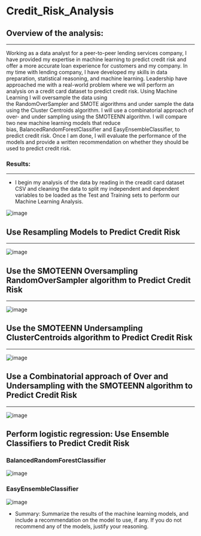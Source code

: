 # Credit_Risk_Analysis

## Overview of the analysis: 
_________________________________________________________________________
 
Working as a data analyst for a peer-to-peer lending services company, I have provided my expertise in machine learning to predict credit risk and offer a more accurate loan experience for customers and my company. In my time with lending company, I have developed my skills in data preparation, statistical reasoning, and machine learning. Leadership have approached me with a real-world problem where we will perform an analysis on a credit card dataset to predict credit risk. Using Machine Learning I will oversample the data using the RandomOverSampler and SMOTE algorithms and under sample the data using the Cluster Centroids algorithm. I will use a combinatorial approach of over- and under sampling using the SMOTEENN algorithm. I will compare two new machine learning models that reduce bias, BalancedRandomForestClassifier and EasyEnsembleClassifier, to predict credit risk. Once I am done, I will evaluate the performance of the models and provide a written recommendation on whether they should be used to predict credit risk.

### Results:
_____________________________________________________________________

* I begin my analysis of the data by reading in the creadit card dataset CSV and cleaning the data to split my independent and dependent variables to be loaded as the Test and Training sets to perform our Machine Learning Analysis. 

![image](https://user-images.githubusercontent.com/88467263/147421160-2d9c8d1a-d8d8-4991-8da7-a677ad2a76f7.png)


## Use Resampling Models to Predict Credit Risk
________________________________________________________________

![image](https://user-images.githubusercontent.com/88467263/147421270-3e29dbb3-abec-4862-a24e-1710231f6747.png)



## Use the SMOTEENN Oversampling RandomOverSampler algorithm to Predict Credit Risk 
___________________________________________________________________

![image](https://user-images.githubusercontent.com/88467263/147421302-40f4bcab-ee83-4a8d-a8f5-7c513daf2cd4.png)

## Use the SMOTEENN Undersampling ClusterCentroids algorithm to Predict Credit Risk 
_______________________________________________________________________

![image](https://user-images.githubusercontent.com/88467263/147421325-49f03e0f-9bac-4e45-b857-a65f2e20de6e.png)

## Use a Combinatorial approach of Over and Undersampling with the SMOTEENN algorithm  to Predict Credit Risk 
_________________________________________________________________________________________________

![image](https://user-images.githubusercontent.com/88467263/147421414-92a0552a-85c2-4c69-8ff3-b1f1c0491c45.png)



## Perform logistic regression: Use Ensemble Classifiers to Predict Credit Risk


### BalancedRandomForestClassifier

![image](https://user-images.githubusercontent.com/88467263/147421511-73d3b2e5-3666-4a2b-a473-d0db219ecfc6.png)

### EasyEnsembleClassifier
![image](https://user-images.githubusercontent.com/88467263/147421530-49fe87e6-bc3a-43c1-94e1-4d15d11c3fb0.png)


* Summary: Summarize the results of the machine learning models, and include a recommendation on the model to use, if any. If you do not recommend any of the models, justify your reasoning.





